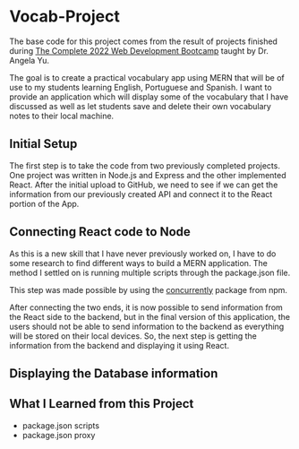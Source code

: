 # Vocab-Project

The base code for this project comes from the result of projects finished during [The Complete 2022 Web Development Bootcamp](https://www.udemy.com/course/the-complete-web-development-bootcamp/) taught by Dr. Angela Yu. 

The goal is to create a practical vocabulary app using MERN that will be of use to my students learning English, Portuguese and Spanish. I want to provide an application which will display some of the vocabulary that I have discussed as well as let students save and delete their own vocabulary notes to their local machine.

## Initial Setup

The first step is to take the code from two previously completed projects. One project was written in Node.js and Express and the other implemented React. After the initial upload to GitHub, we need to see if we can get the information from our previously created API and connect it to the React portion of the App.

## Connecting React code to Node 

As this is a new skill that I have never previously worked on, I have to do some research to find different ways to build a MERN application. The method I settled on is running multiple scripts through the package.json file. 

This step was made possible by using the [concurrently](https://www.npmjs.com/package/concurrently) package from npm. 

After connecting the two ends, it is now possible to send information from the React side to the backend, but in the final version of this application, the users should not be able to send information to the backend as everything will be stored on their local devices. So, the next step is getting the information from the backend and displaying it using React.

## Displaying the Database information



## What I Learned from this Project

- package.json scripts
- package.json proxy